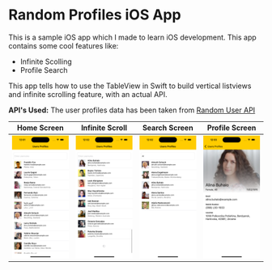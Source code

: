# Random Profiles iOS App

This is a sample iOS app which I made to learn iOS development. This app contains some cool  features like:
- Infinite Scolling
- Profile Search

This app tells how to use the TableView in Swift to build vertical listviews and infinite scrolling feature, with an actual API.

**API's Used:** The user profiles data has been taken from [Random User API](https://randomuser.me/) 


| Home Screen | Infinite Scroll| Search Screen | Profile Screen | 
|-----|----|----|----|
|![](assets/homePage.png)|![](assets/infiniteScrolling.png)|![](assets/searchPage.png)|![](assets/ProfileScreenPage.png)|
